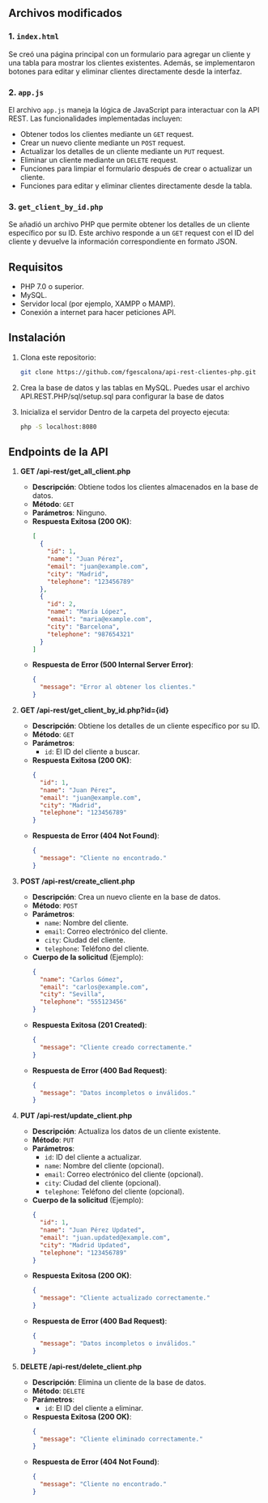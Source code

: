 ## Archivos modificados

### 1. `index.html`
Se creó una página principal con un formulario para agregar un cliente y una tabla para mostrar los clientes existentes. Además, se implementaron botones para editar y eliminar clientes directamente desde la interfaz.

### 2. `app.js`
El archivo `app.js` maneja la lógica de JavaScript para interactuar con la API REST. Las funcionalidades implementadas incluyen:
- Obtener todos los clientes mediante un `GET` request.
- Crear un nuevo cliente mediante un `POST` request.
- Actualizar los detalles de un cliente mediante un `PUT` request.
- Eliminar un cliente mediante un `DELETE` request.
- Funciones para limpiar el formulario después de crear o actualizar un cliente.
- Funciones para editar y eliminar clientes directamente desde la tabla.

### 3. `get_client_by_id.php`
Se añadió un archivo PHP que permite obtener los detalles de un cliente específico por su ID. Este archivo responde a un `GET` request con el ID del cliente y devuelve la información correspondiente en formato JSON.

## Requisitos

- PHP 7.0 o superior.
- MySQL.
- Servidor local (por ejemplo, XAMPP o MAMP).
- Conexión a internet para hacer peticiones API.

## Instalación

1. Clona este repositorio:
   ```bash
   git clone https://github.com/fgescalona/api-rest-clientes-php.git
   
2. Crea la base de datos y las tablas en MySQL.
   Puedes usar el archivo API.REST.PHP/sql/setup.sql para configurar la base de datos
   
3. Inicializa el servidor
   Dentro de la carpeta del proyecto ejecuta:
   ```bash
   php -S localhost:8080

## Endpoints de la API

1. **GET /api-rest/get_all_client.php**
   - **Descripción**: Obtiene todos los clientes almacenados en la base de datos.
   - **Método**: `GET`
   - **Parámetros**: Ninguno.
   - **Respuesta Exitosa (200 OK)**:
     ```json
     [
       {
         "id": 1,
         "name": "Juan Pérez",
         "email": "juan@example.com",
         "city": "Madrid",
         "telephone": "123456789"
       },
       {
         "id": 2,
         "name": "María López",
         "email": "maria@example.com",
         "city": "Barcelona",
         "telephone": "987654321"
       }
     ]
     ```
   - **Respuesta de Error (500 Internal Server Error)**:
     ```json
     {
       "message": "Error al obtener los clientes."
     }
     ```

2. **GET /api-rest/get_client_by_id.php?id={id}**
   - **Descripción**: Obtiene los detalles de un cliente específico por su ID.
   - **Método**: `GET`
   - **Parámetros**:
     - `id`: El ID del cliente a buscar.
   - **Respuesta Exitosa (200 OK)**:
     ```json
     {
       "id": 1,
       "name": "Juan Pérez",
       "email": "juan@example.com",
       "city": "Madrid",
       "telephone": "123456789"
     }
     ```
   - **Respuesta de Error (404 Not Found)**:
     ```json
     {
       "message": "Cliente no encontrado."
     }
     ```

3. **POST /api-rest/create_client.php**
   - **Descripción**: Crea un nuevo cliente en la base de datos.
   - **Método**: `POST`
   - **Parámetros**:
     - `name`: Nombre del cliente.
     - `email`: Correo electrónico del cliente.
     - `city`: Ciudad del cliente.
     - `telephone`: Teléfono del cliente.
   - **Cuerpo de la solicitud** (Ejemplo):
     ```json
     {
       "name": "Carlos Gómez",
       "email": "carlos@example.com",
       "city": "Sevilla",
       "telephone": "555123456"
     }
     ```
   - **Respuesta Exitosa (201 Created)**:
     ```json
     {
       "message": "Cliente creado correctamente."
     }
     ```
   - **Respuesta de Error (400 Bad Request)**:
     ```json
     {
       "message": "Datos incompletos o inválidos."
     }
     ```

4. **PUT /api-rest/update_client.php**
   - **Descripción**: Actualiza los datos de un cliente existente.
   - **Método**: `PUT`
   - **Parámetros**:
     - `id`: ID del cliente a actualizar.
     - `name`: Nombre del cliente (opcional).
     - `email`: Correo electrónico del cliente (opcional).
     - `city`: Ciudad del cliente (opcional).
     - `telephone`: Teléfono del cliente (opcional).
   - **Cuerpo de la solicitud** (Ejemplo):
     ```json
     {
       "id": 1,
       "name": "Juan Pérez Updated",
       "email": "juan.updated@example.com",
       "city": "Madrid Updated",
       "telephone": "123456789"
     }
     ```
   - **Respuesta Exitosa (200 OK)**:
     ```json
     {
       "message": "Cliente actualizado correctamente."
     }
     ```
   - **Respuesta de Error (400 Bad Request)**:
     ```json
     {
       "message": "Datos incompletos o inválidos."
     }
     ```

5. **DELETE /api-rest/delete_client.php**
   - **Descripción**: Elimina un cliente de la base de datos.
   - **Método**: `DELETE`
   - **Parámetros**:
     - `id`: El ID del cliente a eliminar.
   - **Respuesta Exitosa (200 OK)**:
     ```json
     {
       "message": "Cliente eliminado correctamente."
     }
     ```
   - **Respuesta de Error (404 Not Found)**:
     ```json
     {
       "message": "Cliente no encontrado."
     }
     ```

    
   
